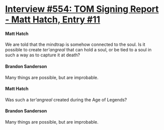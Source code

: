 # [Interview #554: TOM Signing Report - Matt Hatch, Entry #11](https://www.theoryland.com/intvmain.php?i=554#11)

#### Matt Hatch

We are told that the mindtrap is somehow connected to the soul. Is it possible to create
*ter'angreal*
that can hold a soul, or be tied to a soul in such a way as to capture it at death?

#### Brandon Sanderson

Many things are possible, but are improbable.

#### Matt Hatch

Was such a
*ter'angreal*
created during the Age of Legends?

#### Brandon Sanderson

Many things are possible, but are improbable.

